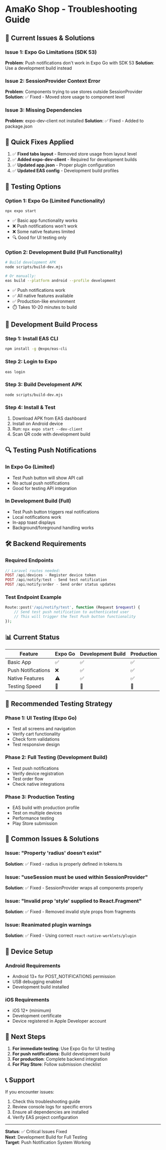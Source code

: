 # AmaKo Shop - Troubleshooting Guide

## 🚨 **Current Issues & Solutions**

### **Issue 1: Expo Go Limitations (SDK 53)**
**Problem**: Push notifications don't work in Expo Go with SDK 53
**Solution**: Use a development build instead

### **Issue 2: SessionProvider Context Error**
**Problem**: Components trying to use stores outside SessionProvider
**Solution**: ✅ Fixed - Moved store usage to component level

### **Issue 3: Missing Dependencies**
**Problem**: expo-dev-client not installed
**Solution**: ✅ Fixed - Added to package.json

## 🔧 **Quick Fixes Applied**

1. ✅ **Fixed tabs layout** - Removed store usage from layout level
2. ✅ **Added expo-dev-client** - Required for development builds
3. ✅ **Updated app.json** - Proper plugin configuration
4. ✅ **Updated EAS config** - Development build profiles

## 📱 **Testing Options**

### **Option 1: Expo Go (Limited Functionality)**
```bash
npx expo start
```
- ✅ Basic app functionality works
- ❌ Push notifications won't work
- ❌ Some native features limited
- 🔍 Good for UI testing only

### **Option 2: Development Build (Full Functionality)**
```bash
# Build development APK
node scripts/build-dev.mjs

# Or manually:
eas build --platform android --profile development
```
- ✅ Push notifications work
- ✅ All native features available
- ✅ Production-like environment
- ⏱️ Takes 10-20 minutes to build

## 🚀 **Development Build Process**

### **Step 1: Install EAS CLI**
```bash
npm install -g @expo/eas-cli
```

### **Step 2: Login to Expo**
```bash
eas login
```

### **Step 3: Build Development APK**
```bash
node scripts/build-dev.mjs
```

### **Step 4: Install & Test**
1. Download APK from EAS dashboard
2. Install on Android device
3. Run: `npx expo start --dev-client`
4. Scan QR code with development build

## 🔍 **Testing Push Notifications**

### **In Expo Go (Limited)**
- Test Push button will show API call
- No actual push notifications
- Good for testing API integration

### **In Development Build (Full)**
- Test Push button triggers real notifications
- Local notifications work
- In-app toast displays
- Background/foreground handling works

## 🛠️ **Backend Requirements**

### **Required Endpoints**
```php
// Laravel routes needed:
POST /api/devices - Register device token
POST /api/notify/test - Send test notification
POST /api/notify/order - Send order status updates
```

### **Test Endpoint Example**
```php
Route::post('/api/notify/test', function (Request $request) {
    // Send test push notification to authenticated user
    // This will trigger the Test Push button functionality
});
```

## 📊 **Current Status**

| Feature | Expo Go | Development Build | Production |
|---------|---------|-------------------|------------|
| Basic App | ✅ | ✅ | ✅ |
| Push Notifications | ❌ | ✅ | ✅ |
| Native Features | ⚠️ | ✅ | ✅ |
| Testing Speed | 🚀 | 🐌 | 🐌 |

## 🎯 **Recommended Testing Strategy**

### **Phase 1: UI Testing (Expo Go)**
- Test all screens and navigation
- Verify cart functionality
- Check form validations
- Test responsive design

### **Phase 2: Full Testing (Development Build)**
- Test push notifications
- Verify device registration
- Test order flow
- Check native integrations

### **Phase 3: Production Testing**
- EAS build with production profile
- Test on multiple devices
- Performance testing
- Play Store submission

## 🔧 **Common Issues & Solutions**

### **Issue: "Property 'radius' doesn't exist"**
**Solution**: ✅ Fixed - radius is properly defined in tokens.ts

### **Issue: "useSession must be used within SessionProvider"**
**Solution**: ✅ Fixed - SessionProvider wraps all components properly

### **Issue: "Invalid prop 'style' supplied to React.Fragment"**
**Solution**: ✅ Fixed - Removed invalid style props from fragments

### **Issue: Reanimated plugin warnings**
**Solution**: ✅ Fixed - Using correct `react-native-worklets/plugin`

## 📱 **Device Setup**

### **Android Requirements**
- Android 13+ for POST_NOTIFICATIONS permission
- USB debugging enabled
- Development build installed

### **iOS Requirements**
- iOS 12+ (minimum)
- Development certificate
- Device registered in Apple Developer account

## 🚀 **Next Steps**

1. **For immediate testing**: Use Expo Go for UI testing
2. **For push notifications**: Build development build
3. **For production**: Complete backend integration
4. **For Play Store**: Follow submission checklist

## 📞 **Support**

If you encounter issues:
1. Check this troubleshooting guide
2. Review console logs for specific errors
3. Ensure all dependencies are installed
4. Verify EAS project configuration

---

**Status**: ✅ Critical Issues Fixed  
**Next**: Development Build for Full Testing  
**Target**: Push Notification System Working

